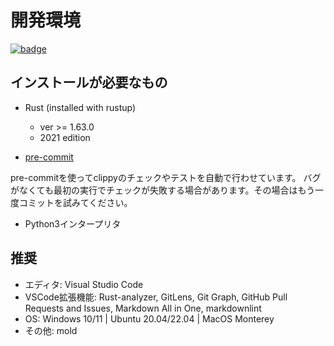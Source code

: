 # 開発環境

[![badge](https://img.shields.io/endpoint.svg?url=https%3A%2F%2Fgezf7g7pd5.execute-api.ap-northeast-1.amazonaws.com%2Fdefault%2Fsource_up_to_date%3Fowner%3Derg-lang%26repos%3Derg%26ref%3Dmain%26path%3Ddoc/EN/dev_guide/env.md%26commit_hash%3D735c840e681ad106795654212680696a2be29eee)](https://gezf7g7pd5.execute-api.ap-northeast-1.amazonaws.com/default/source_up_to_date?owner=erg-lang&repos=erg&ref=main&path=doc/EN/dev_guide/env.md&commit_hash=735c840e681ad106795654212680696a2be29eee)

## インストールが必要なもの

* Rust (installed with rustup)

  * ver >= 1.63.0
  * 2021 edition

* [pre-commit](https://pre-commit.com/)

pre-commitを使ってclippyのチェックやテストを自動で行わせています。
バグがなくても最初の実行でチェックが失敗する場合があります。その場合はもう一度コミットを試みてください。

* Python3インタープリタ

## 推奨

* エディタ: Visual Studio Code
* VSCode拡張機能: Rust-analyzer, GitLens, Git Graph, GitHub Pull Requests and Issues, Markdown All in One, markdownlint
* OS: Windows 10/11 | Ubuntu 20.04/22.04 | MacOS Monterey
* その他: mold
